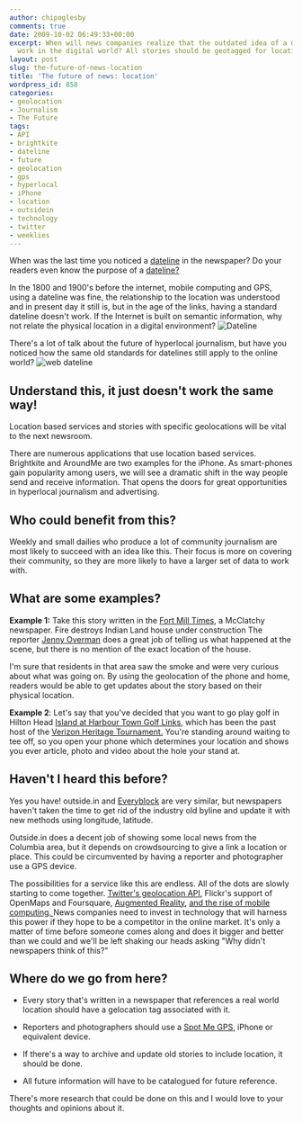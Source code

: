```yaml
---
author: chipoglesby
comments: true
date: 2009-10-02 06:49:33+00:00
excerpt: When will news companies realize that the outdated idea of a dateline doesn't
  work in the digital world? All stories should be geotagged for location based services.
layout: post
slug: the-future-of-news-location
title: 'The future of news: location'
wordpress_id: 858
categories:
- geolocation
- Journalism
- The Future
tags:
- API
- brightkite
- dateline
- future
- geolocation
- gps
- hyperlocal
- iPhone
- location
- outsidein
- technology
- twitter
- weeklies
---
```


When was the last time you noticed a [dateline](http://en.wikipedia.org/wiki/Dateline) in the newspaper? Do your readers even know the purpose of a [dateline?](http://en.wikipedia.org/wiki/Dateline)

In the 1800 and 1900's before the internet, mobile computing and GPS, using a dateline was fine, the relationship to the location was understood and in present day it still is, but in the age of the links, having a standard dateline doesn't work. If the Internet is built on semantic information, why not relate the physical location in a digital environment?
![Dateline](http://www.chipoglesby.com/wp-content/uploads/2009/09/dateline.jpg)

There's a lot of talk about the future of hyperlocal journalism, but have you noticed how the same old standards for datelines still apply to the online world? ![web dateline](http://www.chipoglesby.com/wp-content/uploads/2009/09/onlinedateline.jpg)


## Understand this, it just doesn't work the same way!


Location based services and stories with specific geolocations will be vital to the next newsroom.

There are numerous applications that use location based services. Brightkite and AroundMe are two examples for the iPhone. As smart-phones gain popularity among users, we will see a dramatic shift in the way people send and receive information. That opens the doors for great opportunities in hyperlocal journalism and advertising.


## Who could benefit from this?


Weekly and small dailies who produce a lot of community journalism are most likely to succeed with an idea like this. Their focus is more on covering their community, so they are more likely to have a larger set of data to work with.


## What are some examples?


**Example 1:** Take this story written in the [Fort Mill Times](http://fortmilltimes.com), a McClatchy newspaper. Fire destroys Indian Land house under construction The reporter [Jenny Overman](http://www.twitter.com/jennyovermanFMT) does a great job of telling us what happened at the scene, but there is no mention of the exact location of the house.

I'm sure that residents in that area saw the smoke and were very curious about what was going on. By using the geolocation of the phone and home, readers would be able to get updates about the story based on their physical location.

**Example 2**: Let's say that you've decided that you want to go play golf in Hilton Head [Island at Harbour Town Golf Links](http://maps.google.com/maps?f=q&source=s_q&hl=en&geocode=&q=32.1375898+-80.8091619&sll=37.0625,-95.677068&sspn=30.682067,63.984375&ie=UTF8&ll=32.139208,-80.809164&spn=0.007995,0.015621&z=16&iwloc=A), which has been the past host of the [Verizon Heritage Tournament.](http://maps.google.com/maps?f=q&source=s_q&hl=en&geocode=&q=32.1375898+-80.8091619&sll=32.139208,-80.809164&sspn=0.007995,0.015621&ie=UTF8&ll=32.137591,-80.809164&spn=0.007995,0.015621&z=16) You're standing around waiting to tee off, so you open your phone which determines your location and shows you ever article, photo and video about the hole your stand at.


## Haven't I heard this before?


Yes you have! outside.in and [Everyblock](http://www.everyblock.com/) are very similar, but newspapers haven't taken the time to get rid of the industry old byline and update it with new methods using longitude, latitude.

Outside.in does a decent job of showing some local news from the Columbia area, but it depends on crowdsourcing to give a link a location or place. This could be circumvented by having a reporter and photographer use a GPS device.

The possibilities for a service like this are endless. All of the dots are slowly starting to come together. [Twitter's geolocation API](http://blog.twitter.com/2009/08/location-location-location.html), Flickr's support of OpenMaps and Foursquare, [Augmented Reality](http://www.readwriteweb.com/archives/nokias_vision_of_augmented_reality_video.php), [and the rise of mobile computing.
](http://www.guardian.co.uk/media/2009/sep/21/technology-journalists-pioneers)
News companies need to invest in technology that will harness this power if they hope to be a competitor in the online market. It's only a matter of time before someone comes along and does it bigger and better than we could and we'll be left shaking our heads asking "Why didn't newspapers think of this?"


## Where do we go from here?





	
  * Every story that's written in a newspaper that references a real world location should have a gelocation tag associated with it.

	
  * Reporters and photographers should use a [Spot Me GPS](http://www.findmespot.com/en/), iPhone or equivalent device.

	
  * If there's a way to archive and update old stories to include location, it should be done.

	
  * All future information will have to be catalogued for future reference.


There's more research that could be done on this and I would love to your thoughts and opinions about it.

